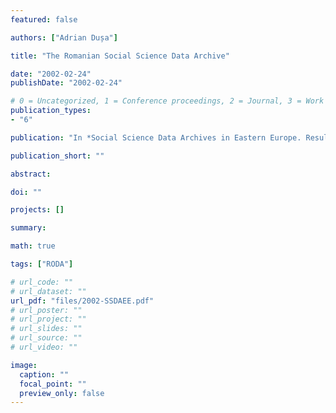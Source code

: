 ```yaml
---
featured: false

authors: ["Adrian Dușa"]

title: "The Romanian Social Science Data Archive"

date: "2002-02-24"
publishDate: "2002-02-24"

# 0 = Uncategorized, 1 = Conference proceedings, 2 = Journal, 3 = Work in progress, 4 = Technical report, 5 = Book, 6 = Book chapter
publication_types:
- "6"

publication: "In *Social Science Data Archives in Eastern Europe. Results, Potentials and Prospects of the Archival Development*"

publication_short: ""

abstract: 

doi: ""

projects: []

summary:

math: true

tags: ["RODA"]

# url_code: ""
# url_dataset: ""
url_pdf: "files/2002-SSDAEE.pdf"
# url_poster: ""
# url_project: ""
# url_slides: ""
# url_source: ""
# url_video: ""

image:
  caption: ""
  focal_point: ""
  preview_only: false
---
```



